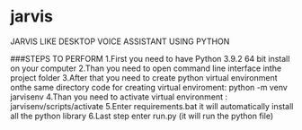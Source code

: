 # jarvis
JARVIS LIKE DESKTOP VOICE ASSISTANT USING PYTHON

###STEPS TO PERFORM
1.First you need to have Python 3.9.2 64 bit install on your computer
2.Than you need to open command line interface inthe project folder
3.After that you need to create python virtual environment onthe same directory
code for creating virtual enviroment: python -m venv jarvisenv
4.Than you need to activate virtual environment : jarvisenv/scripts/activate
5.Enter requirements.bat it will automatically install all the python library
6.Last step enter run.py (it will run the python file)
